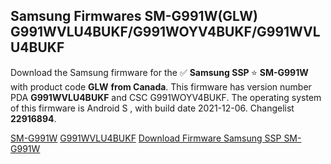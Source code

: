 <h2>Samsung Firmwares SM-G991W(GLW) G991WVLU4BUKF/G991WOYV4BUKF/G991WVLU4BUKF</h2>
Download the Samsung firmware for the ✅ <strong>Samsung SSP </strong> ⭐ <strong>SM-G991W</strong> with product code <strong>GLW</strong> <strong> from Canada</strong>. This firmware has version number PDA <strong>G991WVLU4BUKF</strong> and CSC G991WOYV4BUKF. The operating system of this firmware is Android S , with build date 2021-12-06. Changelist <strong>22916894</strong>.


[SM-G991W](https://samfirm.shop/samsung/model/SM-G991W)
[G991WVLU4BUKF](https://samfirm.shop/samsung/pda/G991WVLU4BUKF)
[Download Firmware Samsung SSP SM-G991W](https://samfirm.shop/samsung/firmware/480278)
